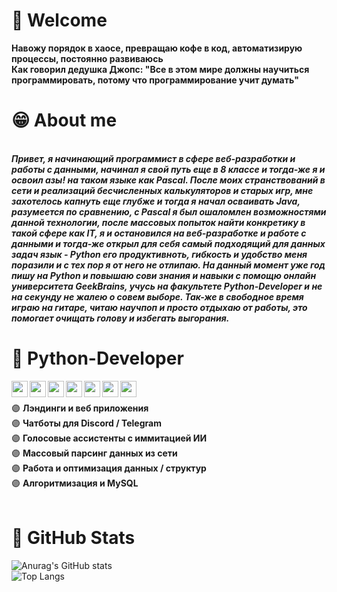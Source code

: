 # 🙋 Welcome

<b>Навожу порядок в хаосе, превращаю кофе в код, автоматизирую процессы, постоянно развиваюсь</b><br>
<b>Как говорил дедушка Джопс: "Все в этом мире должны научиться программировать, потому что программирование учит думать"</b>
<br />

# 😁 About me
<br>
 <b><i>
    Привет, я начинающий программист в сфере веб-разработки и работы с данными, начинал я свой путь еще в 8 классе и тогда-же я и освоил азы! на таком языке как Pascal. 
    После моих странствований в сети и реализаций бесчисленных калькуляторов и старых игр, мне захотелось капнуть еще глубже и тогда я начал осваивать Java, разумеется 
    по сравнению, с Pascal я был ошаломлен возможностями данной технологии, после массовых попыток найти конкретику в такой сфере как IT, я и остановился на веб-разработке 
    и работе с данными и тогда-же открыл для себя самый подходящий для данных задач язык - Python его продуктивноть, гибкость и удобство меня поразили и с тех пор я от него не отлипаю.
    На данный момент уже год пишу на Python и повышаю сови знания и навыки с помощю онлайн университета GeekBrains, учусь на факультете Python-Developer и не на секунду не жалею о совем выборе.
    Так-же в свободное время играю на гитаре, читаю научпоп и просто отдыхаю от работы, это помогает очищать голову и избегать выгорания.
 </i></b>


# 🐍 Python-Developer  
<img align="left" width="26px" src="https://img.icons8.com/color/344/python--v1.png">
<img align="left" width="26px" src="https://img.icons8.com/color/344/pycharm.png">
<img align="left" width="26px" src="https://img.icons8.com/color/344/django.png">
<img align="left" width="26px" src="https://img.icons8.com/fluency/344/sublime-text.png">
<img align="left" width="26px" src="https://img.icons8.com/color/344/html-5--v1.png">
<img align="left" width="26px" src="https://img.icons8.com/dusk/344/css3.png">
<img align="left" width="26px" src="https://img.icons8.com/color/344/mysql-logo.png"><br>
<br>
🟣 <b>Лэндинги и веб приложения</b><br>
🟣 <b>Чатботы для Discord / Telegram</b><br>
🟣 <b>Голосовые ассистенты с иммитацией ИИ</b> <br>
🟣 <b>Массовый парсинг данных из сети</b> <br>
🟣 <b>Работа и оптимизация данных / структур</b><br>
🟣 <b>Алгоритмизация и MySQL</b><br>

<br>

# 🙂 GitHub Stats

![Anurag's GitHub stats](https://github-readme-stats.vercel.app/api?username=StacLigasfolf&show_icons=true&theme=radical&text_color='purple')
<br>
![Top Langs](https://github-readme-stats.vercel.app/api/top-langs/?username=StacLigasfolf&layout=compact&text_color='purple'&title_color='purple'&border_color='purple')
<br>






